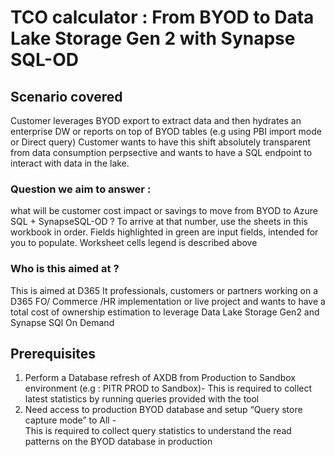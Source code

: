 # TCO calculator : From BYOD to Data Lake Storage Gen 2 with Synapse SQL-OD

## Scenario covered
Customer leverages BYOD export to extract data and then hydrates an enterprise DW or reports on top of BYOD tables (e.g using PBI import mode or Direct query)
Customer wants to have this shift absolutely transparent from data consumption perpsective and wants to have a SQL endpoint to interact with data in the lake.
### Question we aim to answer :  
what will be customer cost impact or savings to move from BYOD to Azure SQL + SynapseSQL-OD ?
To arrive at that number, use the sheets in this workbook in order.  Fields highlighted in green are input fields, intended for you to populate.
Worksheet cells legend is described above 


### Who is this aimed at ?
This is aimed at D365 It professionals, customers or partners working on a D365 FO/ Commerce /HR implementation or live project and wants to have a total cost of ownership estimation to leverage Data Lake Storage Gen2 and Synapse SQl On Demand


## Prerequisites

1. Perform a Database refresh of AXDB from Production to Sandbox environment (e.g : PITR PROD to Sandbox)- 
This is required to collect latest statistics by running queries provided with the tool
2. Need access to production BYOD database and setup “Query store capture mode” to All -  
This is required to collect query statistics to understand the read patterns on the BYOD database in production








